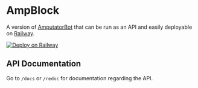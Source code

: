 # AmpBlock

A version of [AmputatorBot](https://github.com/KilledMufasa/AmputatorBot) that can be run as an API and easily deployable on [Railway](https://railway.app/).

[![Deploy on Railway](https://railway.app/button.svg)](https://railway.app/new/template/2-kWeR?referralCode=vr6FMg)

## API Documentation

Go to `/docs` or `/redoc` for documentation regarding the API.
